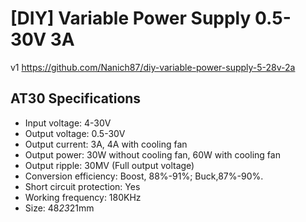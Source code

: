 # [DIY] Variable Power Supply 0.5-30V 3A

v1 https://github.com/Nanich87/diy-variable-power-supply-5-28v-2a

## AT30 Specifications

- Input voltage: 4-30V
- Output voltage: 0.5-30V
- Output current: 3A, 4A with cooling fan
- Output power: 30W without cooling fan, 60W with cooling fan
- Output ripple: 30MV (Full output voltage)
- Conversion efficiency: Boost, 88%-91%; Buck,87%-90%.
- Short circuit protection: Yes
- Working frequency: 180KHz
- Size: 48*23*21mm 
